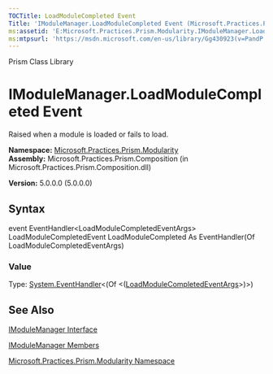 ```yaml
---
TOCTitle: LoadModuleCompleted Event
Title: 'IModuleManager.LoadModuleCompleted Event (Microsoft.Practices.Prism.Modularity)'
ms:assetid: 'E:Microsoft.Practices.Prism.Modularity.IModuleManager.LoadModuleCompleted'
ms:mtpsurl: 'https://msdn.microsoft.com/en-us/library/Gg430923(v=PandP.50)'
---
```


Prism Class Library

IModuleManager.LoadModuleCompleted Event
============================================

Raised when a module is loaded or fails to load.

**Namespace:** [Microsoft.Practices.Prism.Modularity](https://msdn.microsoft.com/n:microsoft.practices.prism.modularity)
**Assembly:** Microsoft.Practices.Prism.Composition (in Microsoft.Practices.Prism.Composition.dll)

**Version:** 5.0.0.0 (5.0.0.0)

## Syntax


<span id="syntaxToggle"></span>event EventHandler&lt;LoadModuleCompletedEventArgs&gt; LoadModuleCompletedEvent LoadModuleCompleted As EventHandler(Of LoadModuleCompletedEventArgs)
### Value

Type: [System.EventHandler](http://msdn2.microsoft.com/en-us/library/db0etb8x)&lt;(Of &lt;([LoadModuleCompletedEventArgs](https://msdn.microsoft.com/t:microsoft.practices.prism.modularity.loadmodulecompletedeventargs)&gt;)&gt;)

See Also
--------


[IModuleManager Interface](https://msdn.microsoft.com/t:microsoft.practices.prism.modularity.imodulemanager)

[IModuleManager Members](https://msdn.microsoft.com/allmembers.t:microsoft.practices.prism.modularity.imodulemanager)

[Microsoft.Practices.Prism.Modularity Namespace](https://msdn.microsoft.com/n:microsoft.practices.prism.modularity)
